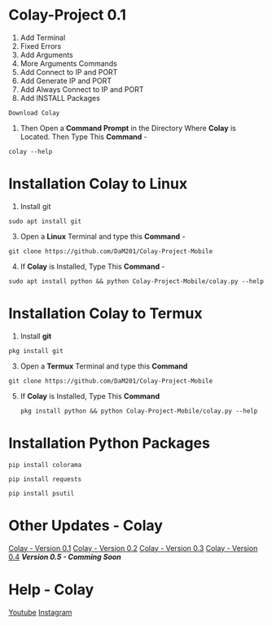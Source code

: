 # Colay-Project 0.1

1) Add Terminal
2) Fixed Errors
3) Add Arguments
4) More Arguments Commands
5) Add Connect to IP and PORT
6) Add Generate IP and PORT
7) Add Always Connect to IP and PORT
8) Add INSTALL Packages

`Download Colay`
1) Then Open a **Command Prompt** in the Directory Where **Colay** is Located. Then Type This **Command**  -
```
colay --help
```

# Installation Colay to Linux

1) Install git
```
sudo apt install git
```
3) Open a **Linux** Terminal and type this **Command**  -
```
git clone https://github.com/DaM201/Colay-Project-Mobile
```
4) If **Colay** is Installed, Type This **Command**  -
```
sudo apt install python && python Colay-Project-Mobile/colay.py --help
```

# Installation Colay to Termux

1) Install **git**
```
pkg install git
```
3) Open a **Termux** Terminal and type this **Command**
```
git clone https://github.com/DaM201/Colay-Project-Mobile
```
5) If **Colay** is Installed, Type This **Command**
   ```
   pkg install python && python Colay-Project-Mobile/colay.py --help
   ```

# Installation Python Packages
```
pip install colorama
```
```
pip install requests
```
```
pip install psutil
```
   
# Other Updates - Colay

[Colay - Version 0.1](https://github.com/DaM201/Colay-Project)
[Colay - Version 0.2](https://github.com/DaM201/Colay-Project0.2)
[Colay - Version 0.3](https://github.com/DaM201/Colay-Project0.3)
[Colay - Version 0.4](https://github.com/DaM201/Colay-Project0.4)
***Version 0.5 - Comming Soon***

# Help - Colay
[Youtube](https://www.youtube.com/channel/UC8Ao1YisJbPGCNG73EhtDCw)
[Instagram](https://www.instagram.com/hnc_conporation/)

